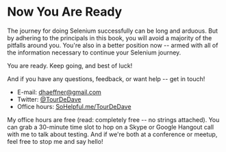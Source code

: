 # Now You Are Ready

The journey for doing Selenium successfully can be long and arduous. But by adhering to the principals in this book, you will avoid a majority of the pitfalls around you. You're also in a better position now -- armed with all of the information necessary to continue your Selenium journey.

You are ready. Keep going, and best of luck!

And if you have any questions, feedback, or want help -- get in touch!

+ E-mail: <dhaeffner@gmail.com>  
+ Twitter: [@TourDeDave](http://twitter.com/tourdedave)  
+ Office hours: [SoHelpful.me/TourDeDave](http://sohelpful.me/tourdedave)  

My office hours are free (read: completely free -- no strings attached). You can grab a 30-minute time slot to hop on a Skype or Google Hangout call with me to talk about testing. And if we're both at a conference or meetup, feel free to stop me and say hello!
